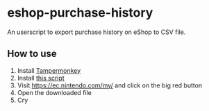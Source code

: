 # eshop-purchase-history

An userscript to export purchase history on eShop to CSV file.  

## How to use
1. Install [Tampermonkey](https://tampermonkey.net/)
2. Install [this script](https://raw.githubusercontent.com/redphx/eshop-purchase-history/master/eshop-purchase-history.user.js)
3. Visit https://ec.nintendo.com/my/ and click on the big red button
4. Open the downloaded file
5. Cry
